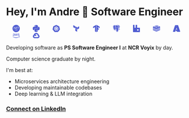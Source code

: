 <h1>Hey, I'm Andre 👋 Software Engineer</h1>

<p><svg width="55px" height="20px" viewBox="0 0 128 128">
 <g fill="#4F5CD1"><path d="M61.195 0h4.953c12.918.535 25.688 4.89 36.043 12.676 9.809 7.289 17.473 17.437 21.727 28.906 2.441 6.387 3.664 13.18 4.082 19.992v4.211c-.414 11.293-3.664 22.52-9.73 32.082-6.801 10.895-16.922 19.73-28.727 24.828A64.399 64.399 0 0165.082 128h-2.144c-11.735-.191-23.41-3.66-33.297-9.992-11.196-7.113-20.114-17.785-25.028-30.117C1.891 81.19.441 74.02 0 66.812v-4.957c.504-14.39 5.953-28.609 15.41-39.496C23.168 13.31 33.5 6.48 44.887 2.937 50.172 1.27 55.676.41 61.195 0M25.191 37.523c-.03 12.153-.011 24.305-.011 36.454 1.43.011 2.86.011 4.293.011-.075-10.433.101-20.863-.106-31.293.48.907.918 1.84 1.465 2.707C37.035 54.91 43.105 64.5 49.309 74c1.738-.023 3.476-.023 5.214.004-.003-12.16-.007-24.32.004-36.48a308.076 308.076 0 00-4.25-.012c.075 10.32-.136 20.64.125 30.949-6.507-10.352-13.101-20.645-19.695-30.945a370.85 370.85 0 00-5.516.007m38.844-.011c-.129 12.16-.004 24.32-.047 36.476 6.469-.015 12.938.024 19.41-.02a83.36 83.36 0 01.024-3.952c-5.012-.016-10.027.007-15.043-.02-.074-4.21-.004-8.426-.04-12.637 4.395-.078 8.79.012 13.18-.047-.011-1.277-.011-2.554-.019-3.832-4.387.141-8.773-.054-13.164.012.012-4.023.02-8.05.02-12.078 4.699 0 9.398-.02 14.093.012-.008-1.301 0-2.606.016-3.906-6.145-.016-12.29-.008-18.43-.008m22.602.054c.004 1.266.004 2.528.008 3.79 3.488-.04 6.972.109 10.46.035-.023 10.863.004 21.718-.011 32.574 1.46.043 2.93.035 4.39-.09-.12-5.992.118-11.988-.156-17.977.067-2.699-.07-5.394.117-8.09.106-2.14-.277-4.277-.035-6.417 3.516.047 7.035.015 10.55.015a59.774 59.774 0 01.075-3.832c-8.469-.105-16.937-.094-25.398-.008M13.55 69.094c-1.977.91-2.106 4.023-.149 5.027 1.72 1.18 4.305-.371 4.227-2.41.133-2.004-2.29-3.688-4.078-2.617m29.23 15.289c-4.277 3.469-4.226 11.195.5 14.25 2.668 1.695 6.102 1.344 8.922.215.012-.621.027-1.239.05-1.86-2.671 1.395-6.41 1.68-8.675-.61-2.965-3.237-2.297-9.269 1.613-11.476 2.211-1.164 4.907-.824 7.086.239-.007-.66-.004-1.32 0-1.98-3.097-1.099-6.922-1.04-9.496 1.222m17.207 2.71c-1.89.22-3.758 1.22-4.633 2.966-1.253 2.496-1.109 5.867.864 7.96 2.035 2.297 5.945 2.32 8.18.297 2.425-2.308 2.699-6.468.757-9.164-1.148-1.629-3.273-2.183-5.168-2.058m17.887 2.722c-1.66 2.883-1.332 7.25 1.598 9.211 2.183 1.22 4.933.832 7.074-.308-.004-.617.004-1.235.031-1.848-1.687 1.07-3.937 1.856-5.812.777-1.309-.722-1.704-2.257-1.914-3.625 2.875-.039 5.746-.082 8.625-.074-.075-1.828-.118-3.894-1.45-5.308-2.199-2.43-6.644-1.657-8.152 1.175m-8.414-2.336v12.008c.652 0 1.312 0 1.973.004.023-2.195-.04-4.394.023-6.594.016-1.27.527-2.558 1.484-3.414.801-.605 1.883-.27 2.801-.246-.012-.636-.02-1.27-.023-1.902-1.793-.398-3.336.652-4.242 2.117-.02-.633-.04-1.266-.051-1.894-.656-.024-1.313-.051-1.965-.079zm0 0"></path><path d="M58.758 89.223c1.652-.805 4.023-.41 4.945 1.3 1.05 1.887 1.027 4.383-.137 6.211-1.52 2.286-5.527 1.786-6.523-.742-1.008-2.258-.617-5.484 1.715-6.77zm0 0M79.04 92.414c.046-1.574 1.144-3.137 2.726-3.48.976-.164 2.097.007 2.773.793.672.714.813 1.714.98 2.64-2.16.012-4.32-.031-6.48.047zm0 0"></path></g>
</svg><svg width="55px" height="20px" viewBox="0 0 128 128">
 <path fill="#4F5CD1" d="M49.33 62h29.159C86.606 62 93 55.132 93 46.981V19.183c0-7.912-6.632-13.856-14.555-15.176-5.014-.835-10.195-1.215-15.187-1.191-4.99.023-9.612.448-13.805 1.191C37.098 6.188 35 10.758 35 19.183V30h29v4H23.776c-8.484 0-15.914 5.108-18.237 14.811-2.681 11.12-2.8 17.919 0 29.53C7.614 86.983 12.569 93 21.054 93H31V79.952C31 70.315 39.428 62 49.33 62zm-1.838-39.11c-3.026 0-5.478-2.479-5.478-5.545 0-3.079 2.451-5.581 5.478-5.581 3.015 0 5.479 2.502 5.479 5.581-.001 3.066-2.465 5.545-5.479 5.545zm74.789 25.921C120.183 40.363 116.178 34 107.682 34H97v12.981C97 57.031 88.206 65 78.489 65H49.33C41.342 65 35 72.326 35 80.326v27.8c0 7.91 6.745 12.564 14.462 14.834 9.242 2.717 17.994 3.208 29.051 0C85.862 120.831 93 116.549 93 108.126V97H64v-4h43.682c8.484 0 11.647-5.776 14.599-14.66 3.047-9.145 2.916-17.799 0-29.529zm-41.955 55.606c3.027 0 5.479 2.479 5.479 5.547 0 3.076-2.451 5.579-5.479 5.579-3.015 0-5.478-2.502-5.478-5.579 0-3.068 2.463-5.547 5.478-5.547z"></path>
</svg><svg width="55px" height="20px" viewBox="0 0 128 128">
 <path fill="#4F5CD1" d="M63.556 1.911a8.51 8.44 0 0 0-3.26.826L15.794 24a8.51 8.44 0 0 0-4.603 5.725L.214 77.484a8.51 8.44 0 0 0 1.154 6.47 8.51 8.44 0 0 0 .485.673l30.799 38.297a8.51 8.44 0 0 0 6.654 3.175l49.393-.011a8.51 8.44 0 0 0 6.654-3.17l30.79-38.303a8.51 8.44 0 0 0 1.644-7.14l-10.996-47.76a8.51 8.44 0 0 0-4.604-5.727L67.681 2.738a8.51 8.44 0 0 0-4.125-.827Zm.44 16.252c1.47 0 2.664 1.327 2.664 2.961 0 .232.014.544.006.758-.034.943-.24 1.662-.364 2.531-.224 1.858-.417 3.4-.3 4.832.105.717.522 1 .869 1.332a63.624 63.624 0 0 0 .062 1.19c8.468.751 16.335 4.625 22.112 10.682l1.011-.723c.343.021 1.1.124 1.618-.176 1.19-.802 2.276-1.915 3.59-3.25.601-.638 1.044-1.245 1.76-1.861.162-.14.409-.328.59-.473 1.278-1.018 3.057-.912 3.974.238.917 1.15.622 2.908-.655 3.928-.18.145-.416.346-.588.473-.758.56-1.456.846-2.212 1.29-1.593.984-2.913 1.8-3.961 2.784-.494.53-.457 1.03-.5 1.508-.148.136-.67.598-.946.848a34.478 34.478 0 0 1 4.99 11.537 34.398 34.398 0 0 1 .56 12.435l1.073.313c.194.274.592.94 1.15 1.156 1.372.431 2.914.59 4.776.785.875.073 1.628.03 2.555.205.222.042.545.13.773.182 1.57.379 2.578 1.822 2.254 3.244-.324 1.422-1.857 2.286-3.437 1.946l-.04-.006c-.016-.004-.033-.012-.05-.016-.221-.048-.497-.098-.69-.148-.91-.245-1.57-.61-2.388-.922-1.763-.632-3.224-1.16-4.647-1.366-.72-.058-1.09.287-1.49.551a39.835 39.835 0 0 0-1.139-.199c-2.552 8.02-7.985 14.966-15.353 19.317.127.306.342.958.443 1.074-.17.449-.421.88-.205 1.572.517 1.34 1.354 2.652 2.363 4.229.488.728.988 1.288 1.428 2.122.105.2.244.507.346.717.685 1.465.183 3.151-1.131 3.785-1.326.639-2.974-.037-3.684-1.51-.1-.208-.244-.485-.33-.683-.377-.864-.507-1.604-.773-2.44-.604-1.772-1.102-3.24-1.827-4.48-.406-.6-.903-.676-1.359-.824-.085-.146-.4-.724-.57-1.024a34.56 34.56 0 0 1-4.57 1.377 34.413 34.413 0 0 1-20.01-1.44l-.604 1.09c-.449.12-.882.244-1.148.561-.97 1.157-1.356 3.016-2.061 4.786-.265.836-.393 1.577-.77 2.441-.086.196-.229.468-.33.676v.008l-.006.006c-.71 1.468-2.352 2.139-3.675 1.502-1.315-.633-1.818-2.32-1.133-3.785.102-.211.236-.517.342-.717.44-.834.94-1.398 1.427-2.127 1.008-1.578 1.895-2.994 2.413-4.334.13-.446-.063-1.057-.237-1.508l.483-1.159c-7.09-4.2-12.688-10.897-15.36-19.181l-1.162.199c-.31-.174-.937-.586-1.531-.539-1.422.206-2.88.733-4.643 1.365-.82.314-1.48.672-2.39.916-.193.052-.47.105-.69.154-.017.004-.034.014-.05.018l-.04.004c-1.58.341-3.112-.523-3.437-1.945-.325-1.422.684-2.865 2.254-3.245l.039-.011.021-.006c.224-.052.51-.125.713-.164.927-.175 1.68-.132 2.555-.205 1.862-.195 3.405-.354 4.775-.785.434-.18.85-.775 1.145-1.155l1.115-.326c-1.25-8.655.864-17.15 5.434-24.027l-.852-.762c-.055-.333-.127-1.101-.537-1.537-1.047-.983-2.366-1.8-3.959-2.783-.756-.445-1.449-.733-2.209-1.293-.16-.12-.376-.3-.55-.444l-.042-.027c-1.278-1.019-1.571-2.778-.654-3.928.516-.647 1.304-.967 2.123-.94a3.168 3.168 0 0 1 1.854.702c.182.143.431.333.593.473.715.614 1.15 1.221 1.752 1.859 1.314 1.334 2.4 2.442 3.592 3.244.626.364 1.107.218 1.582.154.153.113.667.483.961.684a34.262 34.262 0 0 1 17.404-9.943 34.663 34.663 0 0 1 4.815-.74l.062-1.128c.355-.344.753-.837.866-1.377.116-1.43-.073-2.974-.297-4.832-.124-.869-.329-1.588-.364-2.53-.007-.194.004-.462.006-.684 0-.025-.006-.05-.006-.075 0-1.634 1.193-2.959 2.663-2.959zm-3.334 20.66a28.076 28.076 0 0 0-2.84.489 27.438 27.438 0 0 0-13.215 7.201l11.457 8.121.021-.011a2.334 2.334 0 0 0 1.383.449 2.348 2.348 0 0 0 2.346-2.248l.057-.028zm6.675 0 .791 13.95.012.006a2.35 2.35 0 0 0 3.733 1.793l.04.017 11.383-8.07a27.668 27.668 0 0 0-15.959-7.695ZM40.452 51.73a27.432 27.432 0 0 0-3.892 17.365l13.408-3.87.012-.046a2.348 2.348 0 0 0 1.217-.803 2.345 2.345 0 0 0-.295-3.232l.01-.057zm47.014.008-10.402 9.308.006.03a2.329 2.329 0 0 0-.746 1.246 2.35 2.35 0 0 0 1.668 2.789l.011.056L91.48 69.05a27.703 27.703 0 0 0-.58-8.931 27.774 27.774 0 0 0-3.434-8.381ZM61.853 61.81l-2.67 3.324.957 4.153 3.857 1.857 3.848-1.85.957-4.154-2.664-3.33zm13.736 11.395a2.333 2.333 0 0 0-.898.232 2.351 2.351 0 0 0-1.139 3.045l-.017.023L78.92 89.51a27.466 27.466 0 0 0 11.102-13.95l-13.871-2.344-.021.028a2.276 2.276 0 0 0-.542-.04zm-23.293.056a2.378 2.378 0 0 0-.46.04l-.024-.028-13.75 2.332a27.58 27.58 0 0 0 11.07 13.854l5.326-12.873-.039-.053a2.326 2.326 0 0 0 .131-1.446 2.349 2.349 0 0 0-2.254-1.826zm11.616 5.64a2.351 2.351 0 0 0-1.987 1.241h-.012l-6.761 12.225a27.542 27.542 0 0 0 15.031.773 28.056 28.056 0 0 0 2.71-.756l-6.78-12.248h-.051a2.337 2.337 0 0 0-1.053-1.002 2.32 2.32 0 0 0-1.097-.232z"></path>
</svg><svg width="55px" height="20px" viewBox="0 0 128 128">
 <g fill="#4F5CD1"><path d="M46.324 26.082L77.941 44.5v36.836L46.324 62.918zm0 0M81.41 44.5v36.836l31.633-18.418V26.082zm0 0M11.242 5.523V42.36L42.86 60.777V23.941zm0 0M77.941 85.375L46.324 66.957v36.824L77.941 122.2zm0 0"></path></g>
</svg><svg width="55px" height="20px" viewBox="0 0 128 128">
 <path d="m61.55 128-21.84-12.68V40.55L6.81 59.56l.08-28.32L61.55 0zM66.46 0v128l21.84-12.68V79.31l16.49 9.53-.1-24.63-16.39-9.36v-14.3l32.89 19.01-.08-28.32z" fill="#4F5CD1"></path>
</svg><svg width="55px" height="20px" viewBox="0 0 128 128">
 <path fill-rule="evenodd" clip-rule="evenodd" fill="#4F5CD1" d="M123.258 76.784c-.45-2.918-2.901-4.829-5.752-4.958-1.032-.047-2.08.061-3.109.192-1.243.158-2.471.438-3.711.623-.857.128-1.726.187-2.582.275l-.021-.111c1.598-3.018 3.263-6.003 4.775-9.064 1.159-2.348 2.151-4.781 3.176-7.194 1.696-3.998 3.051-8.12 4.173-12.309 1.075-4.011 1.995-8.066 2.284-12.227.116-1.662.196-3.331.187-4.995-.008-1.327-.151-2.656-.284-3.979-.15-1.516-.608-2.953-1.242-4.336-.836-1.822-2.132-3.317-3.496-4.737-1.092-1.137-2.293-2.173-3.484-3.208-1.698-1.477-3.607-2.656-5.59-3.703a32.18 32.18 0 00-7.09-2.75c-1.493-.381-3.02-.664-4.532-.966-.544-.11-1.089-.337-1.633-.337H85.086c-.37 0-.737.191-1.11.233-2.452.273-4.875.735-7.228 1.464-.88.273-1.684.101-2.52.024-.641-.059-1.271-.231-1.912-.263-2.442-.122-4.887-.301-7.328-.275-2.339.024-4.654.409-6.918 1.052-1.895.538-3.749 1.195-5.447 2.191-.727.426-1.303.346-2.055.129-2.527-.729-5.072-1.414-7.639-1.989-1.6-.358-3.245-.536-4.879-.707a57.214 57.214 0 00-4.718-.294c-1.538-.033-3.087-.032-4.618.104a30.16 30.16 0 00-7.158 1.513 23.813 23.813 0 00-7.086 3.865c-2.167 1.715-3.905 3.809-5.303 6.2-1.473 2.523-2.483 5.224-3.111 8.061-.34 1.537-.555 3.117-.788 4.678-.073.486.732.972-.268 1.456v6.794c1 .452.208.903.266 1.356.139 1.089.262 2.187.446 3.268.291 1.711.636 3.417.988 5.117a324.86 324.86 0 001.546 7.111c.396 1.72.847 3.43 1.319 5.131.721 2.598 1.431 5.201 2.246 7.77.757 2.387 1.624 4.74 2.484 7.093 1.191 3.255 2.617 6.405 4.327 9.424 1.479 2.614 3.169 5.062 5.436 7.076 1.494 1.327 3.157 2.347 5.093 2.857 1.521.4 3.067.448 4.624.129a10.979 10.979 0 004.824-2.311c.163-.134.342-.236.535.01.735.931 1.719 1.552 2.748 2.089 2.777 1.448 5.803 1.882 8.877 2.059.744.043 1.496-.064 2.246-.085 1.461-.04 2.881-.325 4.278-.729.732-.212 1.447-.481 2.192-.732.039.793.089 1.557.112 2.321l.104 4.166c.019.634.044 1.27.103 1.901.151 1.627.299 3.255.493 4.877.135 1.118.275 2.245.538 3.336a38.176 38.176 0 002.158 6.428 13.81 13.81 0 003.9 5.185c2.22 1.836 4.822 2.619 7.632 2.764 1.162.061 2.357.004 3.501-.204a49.01 49.01 0 005.387-1.275c3.591-1.084 6.695-2.956 9.014-5.981 1.32-1.724 2.404-3.589 3.1-5.648.574-1.701 1.115-3.419 1.545-5.16.34-1.372.508-2.787.715-4.188.137-.927.219-1.863.305-2.797.14-1.517.283-3.033.384-4.553.07-1.058.067-2.121.109-3.181.013-.323.065-.644.095-.966.028-.298.178-.401.482-.396 1.071.016 2.144.044 3.212-.004 1.197-.054 2.405-.105 3.583-.303a56.542 56.542 0 004.99-1.067c1.943-.508 3.725-1.418 5.44-2.455 1.998-1.207 3.819-2.623 5.297-4.447 1.285-1.591 1.894-3.43 1.584-5.438zm-3.412.982c-.066.915-.485 1.699-1.093 2.369-2.869 3.163-6.468 5.082-10.585 6.027-1.564.358-3.178.544-4.779.692a32.093 32.093 0 01-4.114.097c-1.006-.038-2.004-.268-3.032-.416-.103.94-.201 1.919-.32 2.896l-.479 3.745c-.145 1.187-.258 2.378-.407 3.564-.146 1.151-.328 2.298-.481 3.449-.143 1.072-.248 2.149-.407 3.219-.245 1.64-.479 3.284-.799 4.911-.384 1.945-.973 3.829-1.934 5.583-1.172 2.141-2.834 3.772-4.949 4.98-2.18 1.246-4.563 1.894-6.979 2.436-1.71.384-3.472.447-5.204.291-3.004-.272-5.568-1.557-7.506-3.886-1.85-2.223-3.102-4.771-3.55-7.655a63.102 63.102 0 01-.491-4.136 108.067 108.067 0 01-.299-4.62 250.203 250.203 0 01-.197-5.871c-.053-2.406-.07-4.812-.104-7.218l-.006-.092c-1.224.734-2.427 1.538-3.703 2.2a12.392 12.392 0 01-4.798 1.353c-1.318.1-2.653.191-3.965.086-2.151-.173-4.3-.51-6.226-1.569-.781-.43-1.596-.953-2.134-1.64-1.29-1.646-.672-3.726 1.273-4.727 1.344-.693 2.811-.982 4.268-1.319a44.368 44.368 0 003.761-1.029c1.222-.4 1.993-1.391 2.754-2.363l1.206-1.551c-.503-.053-.977-.107-1.451-.151-1.439-.136-2.812-.532-4.125-1.114-1.124-.497-1.141-.551-1.965.343-1.376 1.494-2.714 3.023-4.062 4.542-.992 1.117-1.978 2.241-2.965 3.361-.978 1.108-1.894 2.279-2.947 3.31-1.564 1.531-3.449 2.452-5.698 2.348-1.443-.066-2.764-.572-3.952-1.399-2.452-1.708-4.104-4.097-5.608-6.606-1.927-3.215-3.406-6.64-4.672-10.159-.876-2.432-1.756-4.866-2.521-7.333-.831-2.681-1.56-5.396-2.277-8.11a157.373 157.373 0 01-1.482-6.182 216.117 216.117 0 01-1.464-7.079c-.298-1.599-.471-3.221-.712-4.831-.325-2.17-.385-4.36-.267-6.539.105-1.963.387-3.921.667-5.871.388-2.698 1.277-5.244 2.556-7.648.783-1.473 1.755-2.812 2.879-4.056 1.845-2.042 4.078-3.518 6.562-4.626 1.736-.774 3.57-1.24 5.439-1.604 2.774-.54 5.573-.519 8.373-.461 1.224.025 2.443.248 3.666.369 2.633.262 5.214.816 7.762 1.5 1.857.498 3.676 1.143 5.518 1.703.185.056.456.051.607-.048 2.496-1.629 5.224-2.704 8.125-3.319 1.101-.233 2.237-.335 3.363-.407 1.369-.087 2.749-.167 4.115-.088 1.642.094 3.276.336 4.908.56.792.108 1.565.383 2.359.458.38.036.783-.242 1.185-.335 2.049-.473 4.089-1 6.156-1.374 1.539-.278 3.111-.409 4.676-.499 1.745-.1 3.503-.173 5.247-.089a36.66 36.66 0 016.555.923c2.677.623 5.245 1.528 7.686 2.784 1.824.938 3.558 2.026 5.119 3.364 1.023.878 2.07 1.745 2.994 2.723 1.14 1.206 2.303 2.413 3.018 3.958.538 1.165.922 2.371 1.028 3.647.132 1.586.292 3.178.277 4.766-.014 1.519-.221 3.037-.368 4.552-.334 3.454-1.085 6.833-1.997 10.167a116.972 116.972 0 01-2.589 8.17c-.879 2.481-1.893 4.917-2.918 7.343a80.07 80.07 0 01-2.458 5.303c-1.677 3.286-3.421 6.538-5.438 9.633-.348.535-.678 1.083-1.018 1.629.88.594 1.877.803 2.881.911.955.104 1.929.166 2.883.095 1.527-.113 3.049-.331 4.567-.544 1.504-.21 2.978-.638 4.522-.525 1.542.112 2.645 1.284 2.54 2.729zm-22.013-3.353c-.655-.846-1.323-1.682-1.964-2.538-1.006-1.344-1.729-2.845-2.455-4.353-.688-1.429-1.532-2.782-2.257-4.195-1.265-2.465-2.553-4.922-3.718-7.435-1.465-3.157-2.62-6.426-2.984-9.923-.154-1.48-.193-2.958.106-4.424.479-2.341 1.702-4.172 3.758-5.428 1.907-1.165 4.032-1.541 6.209-1.659 1.351-.073 2.708-.013 4.11-.013l-.047-.237c-.872-1.823-1.687-3.677-2.641-5.457-1.346-2.512-3.068-4.777-4.986-6.877-1.421-1.555-2.96-2.998-4.646-4.273-1.658-1.255-3.405-2.376-5.269-3.293-2.223-1.093-4.538-1.938-6.967-2.477-2.334-.518-4.683-.835-7.077-.861-2.042-.022-4.071.07-6.06.531-3.002.695-5.748 1.931-8.137 3.933a21.143 21.143 0 00-3.517 3.77c-1.196 1.643-2.161 3.417-2.986 5.277-1.132 2.552-1.909 5.208-2.44 7.938-.266 1.361-.474 2.734-.686 4.106-.074.48-.08.971-.123 1.521.369-.192.635-.34.907-.472l.885-.397c2.993-1.369 6.094-2.25 9.427-2.149 1.416.043 2.771.323 4.03.943 2.415 1.191 3.828 3.216 4.442 5.779.424 1.769.714 3.573.996 5.372.221 1.405.447 2.825.473 4.242.037 2.071-.068 4.146-.181 6.216a17.386 17.386 0 01-1.08 5.146c-1.12 2.993-2.368 5.937-3.534 8.913-.385.983-.681 2.001-1.045 3.082.562 0 1.018-.004 1.474.002.178.003.36.008.532.049 1.34.316 2.502.923 3.455 1.954 1.271 1.372 1.938 2.973 1.972 4.826.019 1.027-.089 2.057-.084 3.084.021 4.786.057 9.572.097 14.357.007.782.046 1.565.102 2.346.117 1.635.235 3.271.395 4.902.112 1.157.268 2.312.451 3.461.259 1.628 1 3.077 1.841 4.462.724 1.191 1.665 2.203 2.905 2.901 2.107 1.186 4.376 1.285 6.663.848 1.545-.295 3.062-.769 4.562-1.258a10.128 10.128 0 003.937-2.354c1.051-1.019 1.797-2.261 2.3-3.632.976-2.659 1.28-5.459 1.684-8.237.151-1.04.282-2.083.42-3.125.157-1.186.316-2.371.468-3.556.112-.883.214-1.768.322-2.651.154-1.268.317-2.535.464-3.804.113-.981.209-1.966.309-2.949.129-1.256.268-2.512.379-3.77.086-.955.051-1.927.22-2.864.311-1.718 1.123-3.18 2.646-4.125.637-.395 1.356-.655 2.063-.989l-.12-.186zm-57.597-7.052a17.526 17.526 0 01-1.354-5.622c-.128-1.825.089-3.643.276-5.46.182-1.76.333-3.528.386-5.296.088-2.906-.108-5.808-.247-8.712-.084-1.729.117-3.479.271-5.212.139-1.561.312-3.126.607-4.664.495-2.581 1.152-5.125 2.086-7.591.887-2.338 1.906-4.615 3.345-6.665.986-1.406 2.105-2.72 3.18-4.094l-.319-.113c-3.498-1.111-7.053-1.979-10.709-2.358-1.729-.179-3.464-.284-5.198-.387-.532-.032-1.072.04-1.606.091-1.322.126-2.66.176-3.961.424-2.214.421-4.338 1.129-6.305 2.282-1.766 1.035-3.249 2.373-4.491 3.978-1.372 1.772-2.295 3.776-2.958 5.913-.783 2.521-1.156 5.115-1.257 7.733-.088 2.295-.132 4.603.264 6.889.295 1.702.492 3.422.817 5.117.443 2.311.918 4.617 1.467 6.904.785 3.274 1.569 6.553 2.499 9.787.89 3.099 1.894 6.17 2.982 9.204.89 2.476 1.919 4.906 3.003 7.304.706 1.562 1.561 3.065 2.457 4.528.953 1.553 2.037 3.027 3.508 4.154 1.856 1.423 3.293 1.644 5.179.083.808-.669 1.491-1.495 2.194-2.282 1.117-1.25 2.195-2.534 3.307-3.788 1.416-1.598 2.85-3.179 4.273-4.769.301-.336.59-.682.883-1.022l-.484-.425a17.695 17.695 0 01-4.095-5.931zm53.688-47.569a61.488 61.488 0 013.309 4.204c2 2.809 3.598 5.842 4.775 9.087.521 1.43.937 2.874.751 4.439-.129 1.096-.118 2.208-.215 3.31-.081.917-.226 1.829-.345 2.743-.178 1.378-.436 2.752-.513 4.136-.073 1.317.003 2.648.086 3.968.084 1.341.265 2.676.388 4.015.139 1.518.326 3.036.369 4.557.035 1.249-.076 2.506-.185 3.753-.13 1.502-.511 2.956-1.079 4.351-.399.982-.876 1.934-1.327 2.917l.181.192.275.213.277-.496a93.621 93.621 0 006.222-11.493 186.333 186.333 0 003.287-7.766c1.624-4.064 2.909-8.242 3.903-12.503.446-1.913.787-3.855 1.09-5.797.236-1.518.433-3.054.477-4.586.047-1.625-.043-3.263-.193-4.884-.112-1.224-.414-2.456-1.181-3.451-1.233-1.602-2.564-3.134-4.201-4.346-1.378-1.021-2.751-2.068-4.23-2.927-2.345-1.36-4.883-2.266-7.535-2.883-2.588-.603-5.21-.863-7.849-.918-1.556-.033-3.119.134-4.672.28-1.407.132-2.805.357-4.222.543 1.52.855 3.019 1.615 4.433 2.511 2.973 1.883 5.637 4.149 7.924 6.831zM55.299 72.514c.961-3.073 2.27-6.007 3.538-8.959 1.028-2.394 1.59-4.916 1.777-7.506.093-1.277.067-2.57.004-3.851a44.628 44.628 0 00-.392-4.259c-.266-1.801-.569-3.603-.995-5.371-.462-1.913-1.627-3.245-3.623-3.736-1.216-.299-2.424-.287-3.653-.093-3.002.473-5.75 1.579-8.31 3.199-.515.326-.798.589-.709 1.328.188 1.565.229 3.155.222 4.735-.01 2.236-.105 4.472-.19 6.707-.028.728-.133 1.452-.211 2.177-.12 1.11-.351 2.219-.344 3.327.007 1.142.124 2.311.401 3.417.88 3.507 2.744 6.377 5.799 8.402 1.879 1.245 3.958 1.873 6.24 1.992.155-.524.293-1.019.446-1.509zm-3.586-30.087c-.402-.844-.172-1.543.76-1.867.227-.08.461-.165.697-.188.324-.032.654-.008.982-.008 1.182.006 2.319.171 3.295.923.626.482.794 1.122.389 1.779-.575.932-1.452 1.4-2.529 1.49-1.697.141-2.888-.65-3.594-2.129zm47.04-.308c.136-1.124.245-2.251.384-3.375.056-.452-.182-.574-.561-.585-1.192-.033-2.384-.075-3.576-.097-1.344-.024-2.652.192-3.896.703-1.38.568-2.431 1.478-2.86 2.98a9.042 9.042 0 00-.293 3.41 20.11 20.11 0 001.193 5.176c.834 2.221 1.707 4.441 2.75 6.569 1.413 2.881 3.012 5.67 4.513 8.507.401.757.738 1.547 1.156 2.431a13.783 13.783 0 001.351-5.622c.041-1.61-.088-3.227-.182-4.838-.059-.986-.198-1.966-.294-2.95-.134-1.371-.337-2.741-.368-4.115-.031-1.397.068-2.802.188-4.197.113-1.338.334-2.665.495-3.997zm-2.689-1.082c-.443 1.223-1.39 1.913-2.618 2.116-1.145.188-2.148-.235-2.894-1.148-.531-.65-.328-1.42.468-1.859.914-.506 1.919-.634 3.104-.711.322.059.807.108 1.268.24.669.189.916.692.672 1.362zm-35.422 37.66c-.655-.535-1.521-.566-2.144.021-.773.73-1.453 1.565-2.133 2.388-.785.951-1.521 1.94-2.534 2.677-1.474 1.071-3.192 1.515-4.919 1.935-1.373.334-2.752.644-4.129.965l-.017.178c.409.189.805.425 1.231.56 2.1.665 4.236.996 6.455.808 1.602-.136 3.128-.485 4.574-1.171 1.99-.943 3.521-2.437 4.823-4.175.218-.29.317-.719.343-1.093.089-1.321-.582-2.303-1.55-3.093zm51.751.526c-1.69.181-3.382.373-5.077.47-.818.047-1.648-.109-2.474-.176-1.385-.112-2.737-.42-3.908-1.16-.678-.427-1.241-.475-1.961-.233-1.028.346-1.867.872-2.115 1.986-.169.753-.23 1.533-.298 2.304-.013.136.157.386.287.42.793.209 1.59.456 2.401.529.996.09 2.01.061 3.013.011 1.083-.054 2.173-.124 3.24-.304 2.515-.422 4.948-1.11 7.109-2.536.779-.515 1.551-1.041 2.325-1.562l-.064-.11c-.826.123-1.648.273-2.478.361z"></path>
</svg><svg width="55px" height="20px" viewBox="0 0 128 128">
 <path fill="#4F5CD1" d="M119.517 51.188H79.291a3.641 3.641 0 0 1-3.64-3.642V5.62A5.605 5.605 0 0 0 70.028 0H55.66a5.606 5.606 0 0 0-5.627 5.62v41.646a3.913 3.913 0 0 1-3.92 3.925l-13.188.047c-2.176 0-3.972-1.75-3.926-3.926l.094-41.687A5.606 5.606 0 0 0 23.467 0H9.1a5.61 5.61 0 0 0-5.626 5.625V122.99c0 2.737 2.22 5.01 5.01 5.01h111.033a5.014 5.014 0 0 0 5.008-5.011V56.195a4.975 4.975 0 0 0-5.008-5.007zM100.66 95.242a6.545 6.545 0 0 1-6.525 6.524H82.791a6.545 6.545 0 0 1-6.523-6.524V83.9a6.545 6.545 0 0 1 6.523-6.524h11.343a6.545 6.545 0 0 1 6.525 6.523zm0 0"></path>
</svg><svg width="55px" height="20px" viewBox="0 0 128 128">
 <path d="M6.2 52.7c6.7 3.2 43.7 18.1 49.5 20.9 5.8 2.8 10 2.8 17.4-1 7.4-3.9 42.2-18.1 48.9-21.6 3.4-1.8 4.9-3.2 4.9-4.4V34.1c0-1.3-1.7-2.4-5-3.6-6.5-2.4-41.1-16.1-47.7-18.6-6.6-2.4-9.3-2.3-17.1.5C49.3 15.2 12.6 29.6 6 32.2c-3.2 1.3-5 2.4-5 3.7H.8v12.7c.2 1.2 2.1 2.5 5.4 4.1zm60.4 1.8l-20.3-8.4 29.1-4.5-8.8 12.9zm44.1-20l-17.2 6.8-1.9.7-17.2-6.8 19.1-7.5 17.2 6.8zM60.1 22l-2.8-5.2 8.8 3.4 8.3-2.7-2.2 5.4 8.4 3.2-10.9 1.1-2.4 5.9-3.9-6.5-12.6-1.1 9.3-3.5zm-21.7 7.3c8.6 0 15.6 2.7 15.6 6s-7 6-15.6 6-15.6-2.7-15.6-6 7-6 15.6-6zM122 59.8c-6.7 3.5-41.4 17.8-48.8 21.6-7.4 3.9-11.5 3.8-17.3 1-5.8-2.8-43-17.7-49.6-20.9C2.9 59.9 1 58.6 1 57.3V70c0 1.3 1.9 2.6 5.2 4.2 6.7 3.2 43.7 18.1 49.5 20.9 5.8 2.8 10 2.8 17.4-1 7.4-3.9 42.2-18.1 48.9-21.6 3.4-1.8 4.9-3.2 4.9-4.4V55.6c0 1.1-1.6 2.5-4.9 4.2zm0 20.7c-6.7 3.5-41.4 17.8-48.8 21.6-7.4 3.9-11.5 3.8-17.3 1-5.8-2.8-43-17.7-49.6-20.9C2.9 80.7 1 79.3 1 78v12.7c0 1.3 1.9 2.6 5.2 4.2 6.7 3.2 43.7 18.1 49.5 20.9 5.8 2.8 10 2.8 17.4-1 7.4-3.9 42.2-18.1 48.9-21.6 3.4-1.8 4.9-3.2 4.9-4.4V76.3c0 1.2-1.6 2.5-4.9 4.2z" fill="#4F5CD1"></path>
</svg><svg width="55px" height="20px" viewBox="0 0 128 128">
 <path d="M43.983 4.653a5.911 5.911 0 015.6 4.022l35.91 106.396a5.911 5.911 0 01-5.603 7.802h41.38a5.917 5.917 0 004.8-2.465 5.909 5.909 0 00.798-5.34L90.961 8.672a5.91 5.91 0 00-5.602-4.022zm-1.336.478a5.92 5.92 0 00-5.61 4.029L1.132 115.55a5.91 5.91 0 005.6 7.8h28.893c1.239 0 2.446-.41 3.452-1.113a5.923 5.923 0 002.157-2.916l7.019-20.71-13.411-12.857c-.246-.273-1.353-2.274-.369-4.002 1.108-1.659 2.955-1.659 2.955-1.659h17.285l9.074-26.145L48.274 8.321c-.042-.205-.914-1.365-2.281-2.28-1.37-.915-3.345-.909-3.345-.909zm-4.88 75.74a2.724 2.724 0 00-1.86 4.718l37.83 35.31c1.101 1.03 2.502 1.631 4.007 1.631 0 0 1.282.068 2.055-.033 1.817-.273 3.525-1.768 4.09-2.39 1.457-1.939.794-4.95.794-4.95l-11.45-34.28z" fill="#4F5CD1"></path>
</svg><svg width="55px" height="20px" viewBox="0 0 128 128">
 <path fill="#4F5CD1" d="M108.59 26.148c-1.852 0-3.622.211-5.305.715-1.684.504-3.117 1.223-4.379 2.188a10.829 10.829 0 0 0-3.031 3.453c-.757 1.348-1.137 2.906-1.137 4.676 0 2.187.716 4.25 2.106 6.105 1.386 1.895 3.66 3.324 6.734 4.293l6.106 1.895c2.062.675 3.496 1.391 4.254 2.191.757.801 1.136 1.765 1.136 2.945 0 1.726-.758 3.074-2.191 4-1.43.925-3.492 1.391-6.145 1.391-1.687 0-3.328-.168-5.011-.504a23.102 23.102 0 0 1-4.633-1.476c-.421-.168-.801-.336-1.051-.418a2.357 2.357 0 0 0-.758-.13c-.634 0-.969.423-.969 1.305v2.149a2.919 2.919 0 0 0 .254 1.18c.168.38.629.8 1.305 1.18 1.094.628 2.734 1.179 4.84 1.683 2.105.504 4.297.758 6.484.758 2.15 0 4.129-.297 6.024-.883 1.808-.551 3.367-1.309 4.672-2.36 1.304-1.01 2.316-2.273 3.074-3.707.714-1.429 1.094-3.07 1.094-4.882 0-2.188-.633-4.168-1.938-5.895-1.304-1.727-3.491-3.074-6.523-4.043l-5.98-1.895c-2.23-.713-3.79-1.516-4.634-2.316-.84-.797-1.261-1.808-1.261-2.988 0-1.726.671-2.95 1.98-3.746 1.305-.801 3.199-1.18 5.598-1.18 2.988 0 5.683.547 8.086 1.64.714.337 1.261.508 1.597.508.633 0 .969-.463.969-1.347v-1.98c0-.59-.125-1.051-.379-1.391-.25-.378-.672-.715-1.262-1.051-.422-.254-1.011-.504-1.77-.758a32.528 32.528 0 0 0-2.398-.676c-.886-.168-1.769-.336-2.738-.46a21.347 21.347 0 0 0-2.82-.169zm-86.822.082c-2.316 0-4.508.254-6.57.801-2.063.505-3.831 1.137-5.303 1.895-.59.297-.97.59-1.18.883-.211.296-.293.8-.293 1.476v2.063c0 .882.293 1.304.883 1.304.168 0 .378-.043.674-.125.293-.086.796-.254 1.472-.547a33.416 33.416 0 0 1 4.547-1.433A19.176 19.176 0 0 1 20.547 32c3.242 0 5.513.633 6.863 1.938 1.304 1.303 1.98 3.534 1.98 6.734v3.074c-1.683-.379-3.283-.715-4.843-.926-1.558-.21-3.031-.336-4.461-.336-4.34 0-7.75 1.094-10.316 3.286-2.571 2.187-3.832 5.093-3.832 8.671 0 3.368 1.05 6.063 3.113 8.086 2.066 2.02 4.887 3.032 8.422 3.032 4.97 0 9.097-1.938 12.379-5.813a34.153 34.153 0 0 0 1.304 2.484 13.28 13.28 0 0 0 1.516 1.98c.422.38.844.59 1.266.59.334 0 .714-.128 1.093-.378l2.653-1.77c.546-.42.8-.843.8-1.261a1.86 1.86 0 0 0-.293-.97 22.469 22.469 0 0 1-1.347-3.03c-.297-.925-.465-2.19-.465-3.75h-.086V40c0-4.633-1.176-8.086-3.492-10.36-2.36-2.273-6.025-3.41-11.033-3.41zm19.58 1.012c-.676 0-1.012.379-1.012 1.051 0 .297.129.844.379 1.687l9.894 32.547c.254.8.547 1.387.887 1.641.336.297.84.422 1.598.422h3.62c.759 0 1.347-.125 1.684-.422.34-.293.591-.84.801-1.684l6.485-27.117 6.527 27.16c.168.84.46 1.387.8 1.684.337.292.883.422 1.684.422h3.621c.715 0 1.262-.167 1.598-.422.34-.253.633-.8.887-1.64L90.949 30.02c.168-.46.25-.797.293-1.051.043-.254.086-.466.086-.676 0-.715-.379-1.05-1.055-1.05H86.36c-.757 0-1.308.166-1.644.421-.293.25-.59.8-.84 1.64L76.59 57.517l-6.653-28.211c-.166-.8-.464-1.39-.8-1.64-.336-.298-.884-.423-1.684-.423h-3.367c-.758 0-1.348.167-1.688.422-.335.25-.588.8-.796 1.64l-6.57 27.876-7.075-27.875c-.25-.8-.504-1.39-.84-1.64-.297-.298-.844-.423-1.644-.423h-4.125zM21.64 47.496a31.816 31.816 0 0 1 3.96.25 34.401 34.401 0 0 1 3.872.719v1.765c0 1.435-.168 2.653-.422 3.665-.25 1.01-.758 1.895-1.43 2.695-1.137 1.262-2.484 2.187-4 2.695-1.516.504-2.949.758-4.336.758-1.937 0-3.41-.508-4.422-1.559-1.054-1.01-1.558-2.484-1.558-4.464 0-2.106.675-3.704 2.062-4.84 1.391-1.137 3.454-1.684 6.274-1.684zM118 73.348c-4.432.063-9.664 1.052-13.621 3.832-1.223.883-1.012 2.062.336 1.894 4.508-.547 14.44-1.726 16.21.547 1.77 2.23-1.976 11.62-3.663 15.79-.504 1.26.59 1.769 1.726.8 7.41-6.231 9.348-19.242 7.832-21.137-.757-.925-4.388-1.79-8.82-1.726zM1.63 75.859c-.926.116-1.347 1.236-.368 2.121 16.508 14.902 38.359 23.872 62.613 23.872 17.305 0 37.43-5.43 51.281-15.66 2.273-1.689.298-4.254-2.02-3.204-15.533 6.57-32.421 9.77-47.788 9.77-22.778 0-44.8-6.273-62.653-16.633-.39-.231-.755-.304-1.064-.266z"></path>
</svg><svg width="55px" height="20px" viewBox="0 0 128 128">
 <g fill="#4F5CD1"><path d="M80.6 40.3h.4l-.2-.2 14-14v-.3c-11.8-10.4-28.1-14-43.2-9.5C36.5 20.8 24.9 32.8 20.7 48c.2-.1.5-.2.8-.2 5.2-3.4 11.4-5.4 17.9-5.4 2.2 0 4.3.2 6.4.6.1-.1.2-.1.3-.1 9-9.9 24.2-11.1 34.6-2.6h-.1z"></path><path d="M108.1 47.8c-2.3-8.5-7.1-16.2-13.8-22.1L80 39.9c6 4.9 9.5 12.3 9.3 20v2.5c16.9 0 16.9 25.2 0 25.2H63.9v20h-.1l.1.2h25.4c14.6.1 27.5-9.3 31.8-23.1 4.3-13.8-1-28.8-13-36.9z"></path><path d="M39 107.9h26.3V87.7H39c-1.9 0-3.7-.4-5.4-1.1l-15.2 14.6v.2c6 4.3 13.2 6.6 20.7 6.6z"></path><path d="M40.2 41.9c-14.9.1-28.1 9.3-32.9 22.8-4.8 13.6 0 28.5 11.8 37.3l15.6-14.9c-8.6-3.7-10.6-14.5-4-20.8 6.6-6.4 17.8-4.4 21.7 3.8L68 55.2C61.4 46.9 51.1 42 40.2 42.1z"></path></g>
</svg>

Developing software as **PS Software Engineer I** at **NCR Voyix** by day.

Computer science graduate by night.

I'm best at:

- Microservices architecture engineering
- Developing maintainable codebases
- Deep learning & LLM integration

### [Connect on LinkedIn](https://www.linkedin.com/in/andrejanesic)
